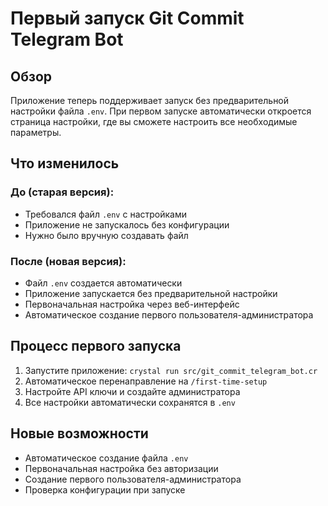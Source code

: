 # Первый запуск Git Commit Telegram Bot

## Обзор

Приложение теперь поддерживает запуск без предварительной настройки файла `.env`. При первом запуске автоматически откроется страница настройки, где вы сможете настроить все необходимые параметры.

## Что изменилось

### До (старая версия):
- Требовался файл `.env` с настройками
- Приложение не запускалось без конфигурации
- Нужно было вручную создавать файл

### После (новая версия):
- Файл `.env` создается автоматически
- Приложение запускается без предварительной настройки
- Первоначальная настройка через веб-интерфейс
- Автоматическое создание первого пользователя-администратора

## Процесс первого запуска

1. Запустите приложение: `crystal run src/git_commit_telegram_bot.cr`
2. Автоматическое перенаправление на `/first-time-setup`
3. Настройте API ключи и создайте администратора
4. Все настройки автоматически сохранятся в `.env`

## Новые возможности

- Автоматическое создание файла `.env`
- Первоначальная настройка без авторизации
- Создание первого пользователя-администратора
- Проверка конфигурации при запуске
